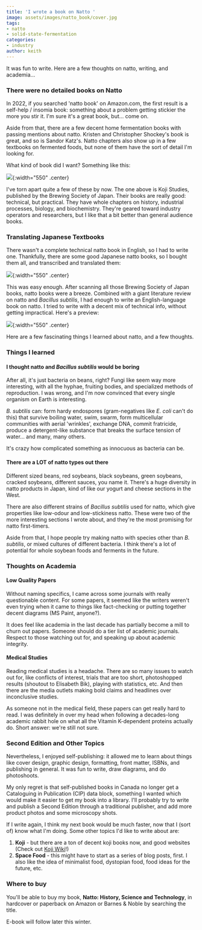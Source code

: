 ```yaml
---
title: 'I wrote a book on Natto '
image: assets/images/natto_book/cover.jpg
tags:
- natto
- solid-state-fermentation
categories:
- industry
author: keith
---
```


It was fun to write. Here are a few thoughts on natto, writing, and academia...

### There were no detailed books on Natto

In 2022, if you searched 'natto book' on Amazon.com, the first result is a self-help / insomia book: something about a problem getting stickier the more you stir it. I'm sure it's a great book, but... come on. 

Aside from that, there are a few decent home fermentation books with passing mentions about natto. Kristen and Christopher Shockey's book is great, and so is Sandor Katz's. Natto chapters also show up in a few textbooks on fermented foods, but none of them have the sort of detail I'm looking for. 

What kind of book did I want? Something like this:

![](/assets/images/natto-book/kojistudies_book.jpg){:width="550" .center}

I've torn apart quite a few of these by now. The one above is Koji Studies, published by the Brewing Society of Japan. Their books are really good: technical, but practical. They have whole chapters on history, industrial processes, biology, and biochemistry. They're geared toward industry operators and researchers, but I like that a bit better than general audience books. 

### Translating Japanese Textbooks

There wasn't a complete technical natto book in English, so I had to write one. Thankfully, there are some good Japanese natto books, so I bought them all, and transcribed and translated them:

![](/assets/images/natto-book/nattoref_book.jpg){:width="550" .center}

This was easy enough. After scanning all those Brewing Society of Japan books, natto books were a breeze. Combined with a giant literature review on natto and *Bacillus subtilis*, I had enough to write an English-language book on natto. I tried to write with a decent mix of technical info, without getting impractical. Here's a preview:

![](/assets/images/natto-book/preview.jpg){:width="550" .center}

Here are a few fascinating things I learned about natto, and a few thoughts. 

### Things I learned

#### I thought natto and *Bacillus subtilis* would be boring

After all, it's just bacteria on beans, right? Fungi like seem way more interesting, with all the hyphae, fruiting bodies, and specialized methods of reproduction. I was wrong, and I'm now convinced that every single organism on Earth is interesting. 

*B. subtilis* can: form hardy endospores (gram-negatives like *E. coli* can't do this) that survive boiling water, swim, swarm, form multicellular communities with aerial 'wrinkles', exchange DNA, commit fratricide, produce a detergent-like substance that breaks the surface tension of water... and many, many others. 

It's crazy how complicated something as innocuous as bacteria can be. 

#### There are a LOT of natto types out there

Different sized beans, red soybeans, black soybeans, green soybeans, cracked soybeans, different sauces, you name it. There's a huge diversity in natto products in Japan, kind of like our yogurt and cheese sections in the West. 

There are also different strains of *Bacillus subtilis* used for natto, which give properties like low-odour and low-stickiness natto. These were two of the more interesting sections I wrote about, and they're the most promising for natto first-timers. 

Aside from that, I hope people try making natto with species other than *B. subtilis*, or mixed cultures of different bacteria. I think there's a lot of potential for whole soybean foods and ferments in the future. 

### Thoughts on Academia 

#### Low Quality Papers

Without naming specifics, I came across some journals with really questionable content. For some papers, it seemed like the writers weren't even trying when it came to things like fact-checking or putting together decent diagrams (MS Paint, anyone?). 

It does feel like academia in the last decade has partially become a mill to churn out papers. Someone should do a tier list of academic journals. Respect to those watching out for, and speaking up about academic integrity. 

#### Medical Studies

Reading medical studies is a headache. There are so many issues to watch out for, like conflicts of interest, trials that are too short, photoshopped results (shoutout to Elisabeth Bik), playing with statistics, etc. And then there are the media outlets making bold claims and headlines over inconclusive studies.  

As someone not in the medical field, these papers can get really hard to read. I was definitely in over my head when following a decades-long academic rabbit hole on what all the Vitamin K-dependent proteins actually do. Short answer: we're still not sure.  

### Second Edition and Other Topics 

Nevertheless, I enjoyed self-publishing: it allowed me to learn about things like cover design, graphic design, formatting, front matter, ISBNs, and publishing in general. It was fun to write, draw diagrams, and do photoshoots. 

My only regret is that self-published books in Canada no longer get a Cataloguing in Publication (CIP) data block, something I wanted which would make it easier to get my book into a library. I'll probably try to write and publish a Second Edition through a traditional publisher, and add more product photos and some microscopy shots. 

If I write again, I think my next book would be much faster, now that I (sort of) know what I'm doing. Some other topics I'd like to write about are: 

1. **Koji** - but there are a ton of decent koji books now, and good websites (Check out [Koji Wiki](http://www.kojiwiki.com/index.php/Main_Page)!) 
2. **Space Food** - this might have to start as a series of blog posts, first. I also like the idea of minimalist food, dystopian food, food ideas for the future, etc. 

### Where to buy 

You'll be able to buy my book, **Natto: History, Science and Technology**, in hardcover or paperback on Amazon or Barnes & Noble by searching the title.

E-book will follow later this winter. 
